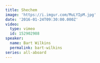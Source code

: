 ```yaml
---
title: Shechem
image: 'https://i.imgur.com/MuLYIpM.jpg'
date: '2016-01-24T09:30:00.000Z'
video:
  type: vimeo
  id: 152902988
speaker:
  name: Bart Wilkins
  permalink: bart-wilkins
series: all-aboard
---
```


